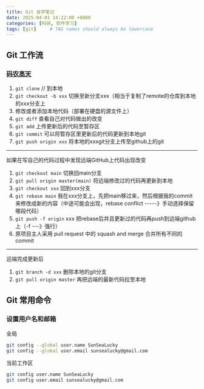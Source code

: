 ```yaml
---
title: Git 自学笔记
date: 2025-04-01 14:22:00 +0800
categories: [科研, 软件学习]
tags: [git]     # TAG names should always be lowercase
---
```


## Git 工作流

### [码农高天](https://www.bilibili.com/video/BV19e4y1q7JJ)

1. `git clone` // 到本地
2. `git checkout -b xxx` 切换至新分支xxx（相当于复制了remote的仓库到本地的xxx分支上
3. 修改或者添加本地代码（部署在硬盘的源文件上）
4. `git diff` 查看自己对代码做出的改变
5. `git add` 上传更新后的代码至暂存区
6. `git commit` 可以将暂存区里更新后的代码更新到本地git
7. `git push origin xxx` 将本地的xxxgit分支上传至github上的git

---

如果在写自己的代码过程中发现远端GitHub上代码出现改变

1. `git checkout main` 切换回main分支
2. `git pull origin master(main)` 将远端修改过的代码再更新到本地
3. `git checkout xxx` 回到xxx分支
4. `git rebase main` 我在xxx分支上，先把main移过来，然后根据我的commit来修改成新的内容（中途可能会出现，rebase conflict -----》手动选择保留哪段代码）
5. `git push -f origin` xxx 把rebase后并且更新过的代码再push到远端github上（-f ---》强行）
6. 原项目主人采用 pull request 中的 squash and merge 合并所有不同的commit

---

远端完成更新后
1. `git branch -d xxx` 删除本地的git分支
2. `git pull origin master` 再把远端的最新代码拉至本地

## Git 常用命令

### 设置用户名和邮箱

全局

```bash
git config --global user.name SunSeaLucky
git config --global user.email sunsealucky@gmail.com
```

当前工作区

```bash
git config user.name SunSeaLucky
git config user.email sunsealucky@gmail.com
```